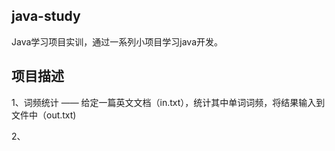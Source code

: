 ## java-study

Java学习项目实训，通过一系列小项目学习java开发。

## 项目描述

1、词频统计 —— 给定一篇英文文档（in.txt），统计其中单词词频，将结果输入到文件中（out.txt)

2、
